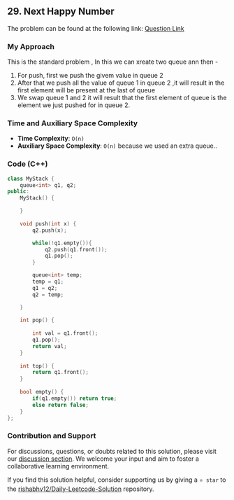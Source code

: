## 29. Next Happy Number

The problem can be found at the following link: [Question Link](https://leetcode.com/problems/implement-stack-using-queues/description/)

### My Approach

This is the standard problem , In this we can xreate two queue ann then -

1. For push, first we push the givem value in queue 2
2. After that we push all the value of queue 1 in queue 2 ,it will result in the first element will be present at the last of queue
3. We swap queue 1 and 2 it will result that the first element of queue is the element we just pushed for in queue 2.

### Time and Auxiliary Space Complexity

- **Time Complexity**: `O(n)` 
- **Auxiliary Space Complexity**: `O(n)` because we used an extra queue..

### Code (C++)

```cpp
class MyStack {
    queue<int> q1, q2;
public:
    MyStack() {

    }
    
    void push(int x) {
        q2.push(x);

        while(!q1.empty()){
            q2.push(q1.front());
            q1.pop();
        }

        queue<int> temp;
        temp = q1;
        q1 = q2;
        q2 = temp;

    }
    
    int pop() {
 
        int val = q1.front();
        q1.pop();
        return val;
    }
    
    int top() {
        return q1.front();
    }
    
    bool empty() {
        if(q1.empty()) return true;
        else return false;
    }
};
```

### Contribution and Support

For discussions, questions, or doubts related to this solution, please visit our [discussion section](https://leetcode.com/discuss/general-discussion). We welcome your input and aim to foster a collaborative learning environment.

If you find this solution helpful, consider supporting us by giving a `⭐ star` to the [rishabhv12/Daily-Leetcode-Solution](https://github.com/rishabhv12/Daily-Leetcode-Solution) repository.